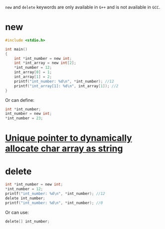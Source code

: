 ``new`` and ``delete`` keywords are only available in ``G++`` and is not available in ``GCC``.

# new

```c
#include <stdio.h>

int main()
{  
	int *int_number = new int;
	int *int_array = new int[2];
	*int_number = 12;
	int_array[0] = 1;
	int_array[1] = 2;
	printf("int_number: %d\n", *int_number); //12
	printf("int_array[1]: %d\n", int_array[1]); //2
}
```
Or can define:

```c
int *int_number;
int_number = new int;
*int_number = 23;
```
# [Unique pointer to dynamically allocate char array as string](https://github.com/TranPhucVinh/Cplusplus/blob/master/Physical%20layer/Memory/Pointer/Smart%20pointer/Unique%20pointer%20for%20array.md#unique-pointer-for-char-array-as-string)

# delete

```c
int *int_number = new int;
*int_number = 12;
printf("int_number: %d\n", *int_number); //12
delete int_number;
printf("int_number: %d\n", *int_number); //0
```
Or can use:
```c
delete[] int_number;
```
